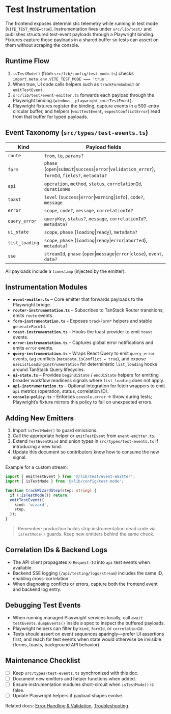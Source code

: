 # Test Instrumentation

The frontend exposes deterministic telemetry while running in test mode (`VITE_TEST_MODE=true`). Instrumentation lives under `src/lib/test/` and publishes structured test-event payloads through a Playwright binding. Fixtures capture those payloads in a shared buffer so tests can assert on them without scraping the console.

## Runtime Flow

1. `isTestMode()` (from `src/lib/config/test-mode.ts`) checks `import.meta.env.VITE_TEST_MODE === 'true'`.
2. When true, UI code calls helpers such as `trackFormSubmit` or `emitTestEvent`.
3. `src/lib/test/event-emitter.ts` forwards each payload through the Playwright binding (`window.__playwright_emitTestEvent`).
4. Playwright fixtures register the binding, capture events in a 500-entry circular buffer, and helpers (`waitTestEvent`, `expectConflictError`) read from that buffer for typed payloads.

## Event Taxonomy (`src/types/test-events.ts`)

| Kind | Payload fields |
| --- | --- |
| `route` | `from`, `to`, `params?` |
| `form` | `phase` (`open`\|`submit`\|`success`\|`error`\|`validation_error`), `formId`, `fields?`, `metadata?` |
| `api` | `operation`, `method`, `status`, `correlationId`, `durationMs` |
| `toast` | `level` (`success`\|`error`\|`warning`\|`info`), `code?`, `message` |
| `error` | `scope`, `code?`, `message`, `correlationId?` |
| `query_error` | `queryKey`, `status?`, `message`, `correlationId?`, `metadata?` |
| `ui_state` | `scope`, `phase` (`loading`\|`ready`), `metadata?` |
| `list_loading` | `scope`, `phase` (`loading`\|`ready`\|`error`\|`aborted`), `metadata?` |
| `sse` | `streamId`, `phase` (`open`\|`message`\|`error`\|`close`), `event`, `data?` |

All payloads include a `timestamp` (injected by the emitter).

## Instrumentation Modules

- **`event-emitter.ts`** – Core emitter that forwards payloads to the Playwright bridge.
- **`router-instrumentation.ts`** – Subscribes to TanStack Router transitions; emits `route` events.
- **`form-instrumentation.ts`** – Exposes `trackForm*` helpers and stable `generateFormId`.
- **`toast-instrumentation.ts`** – Hooks the toast provider to emit `toast` events.
- **`error-instrumentation.ts`** – Captures global error notifications and emits `error` events.
- **`query-instrumentation.ts`** – Wraps React Query to emit `query_error` events, tag conflicts (`metadata.isConflict = true`), and expose `useListLoadingInstrumentation` for deterministic `list_loading` hooks around TanStack Query lifecycles.
- **`ui-state.ts`** – Provides `beginUiState` / `endUiState` helpers for emitting broader workflow readiness signals where `list_loading` does not apply.
- **`api-instrumentation.ts`** – Optional integration for fetch wrappers to emit `api` metrics (operation, status, correlation ID).
- **`console-policy.ts`** – Enforces `console.error` -> throw during tests; Playwright’s fixture mirrors this policy to fail on unexpected errors.

## Adding New Emitters

1. Import `isTestMode()` to guard emissions.
2. Call the appropriate helper or `emitTestEvent` from `event-emitter.ts`.
3. Extend `TestEventKind` and union types in `src/types/test-events.ts` if introducing a new kind.
4. Update this document so contributors know how to consume the new signal.

Example for a custom stream:

```typescript
import { emitTestEvent } from '@/lib/test/event-emitter';
import { isTestMode } from '@/lib/config/test-mode';

function trackWizardStep(step: string) {
  if (!isTestMode()) return;
  emitTestEvent({
    kind: 'wizard',
    step,
  });
}
```

> Remember: production builds strip instrumentation dead code via `isTestMode()` guards. Keep new emitters behind the same check.

## Correlation IDs & Backend Logs

- The API client propagates `X-Request-Id` into `api` test events when available.
- Backend SSE logging (`/api/testing/logs/stream`) includes the same ID, enabling cross-correlation.
- When diagnosing conflicts or errors, capture both the frontend event and backend log entry.

## Debugging Test Events

- When running managed Playwright services locally, call `await testEvents.dumpEvents()` inside a spec to inspect the buffered payloads.
- Playwright helpers can filter by `kind`, `formId`, or `correlationId`.
- Tests should assert on event sequences sparingly—prefer UI assertions first, and reach for test events when state would otherwise be invisible (forms, toasts, background API behavior).

## Maintenance Checklist

- [ ] Keep `src/types/test-events.ts` synchronized with this doc.
- [ ] Document new emitters and helper functions when added.
- [ ] Ensure instrumentation modules short-circuit when `isTestMode()` is false.
- [ ] Update Playwright helpers if payload shapes evolve.

Related docs: [Error Handling & Validation](../testing/error_handling_and_validation.md), [Troubleshooting](../testing/troubleshooting.md).
